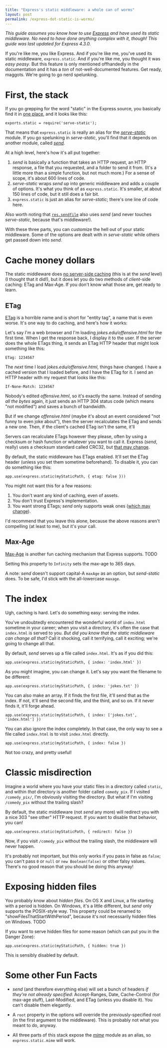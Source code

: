 ```yaml
---
title: "Express's static middleware: a whole can of worms"
layout: post
permalink: /express-dot-static-is-worms/
---
```

*This guide assumes you know how to use [Express](http://expressjs.com/) and have used its static middleware. No need to have done anything complex with it, though! This guide was last updated for Express 4.3.0.*

If you're like me, you like Express. And if you're like me, you've used its static middleware, `express.static`. And if you're like me, you thought it was *easy peasy*. But this feature is only mentioned offhandedly in the documentation and it has a *ton* of not-well-documented features. Get ready, maggots. We're going to go nerd spelunking.

First, the stack
================

If you go grepping for the word "static" in the Express source, you basically find it in [one place](https://github.com/visionmedia/express/blob/master/lib/express.js#L60), and it looks like this:

    exports.static = require('serve-static');

That means that `express.static` is really an alias for the [*serve-static*](https://github.com/expressjs/serve-static) module. If you go spelunking in *serve-static*, you'll find that it depends on another module, called [*send*](https://github.com/visionmedia/send).

At a high level, here's how it's all put together:

1. *send* is basically a function that takes an HTTP request, an HTTP response, a file that you requested, and a folder to send it from. (It's a little more than a simple function, but not much more.) For a sense of scope, it's about 600 lines of code.
2. *serve-static* wraps *send* up into generic middleware and adds a couple of options. It's what you think of as `express.static`. It's smaller, at about 150 lines of code, but it still does a fair bit.
3. `express.static` is just an alias for *serve-static*; there's one line of code here.

Also worth noting that [`res.sendfile`](http://expressjs.com/4x/api.html#res.sendfile) also uses *send* (and never touches *serve-static*, because that's middleware!).

With these three parts, you can customize the hell out of your static middleware. Some of the options are dealt with in *serve-static* while others get passed down into *send*.

Cache money dollars
===================

The static middleware does [no server-side caching](https://github.com/visionmedia/send#caching) (this is at the *send* level) (I thought that it did!), but it does let you do two methods of *client*-side caching: ETag and Max-Age. If you don't know what those are, get ready to learn.

ETag
----

[ETag](https://en.wikipedia.org/wiki/HTTP_ETag) is a horrible name and is short for "entity tag", a name that is even worse. It's one way to do caching, and here's how it works:

Let's say I'm a web browser and I'm loading *jokes.edu/offensive.html* for the first time. When I get the response back, I display it to the user. If the server does the whole ETags thing, it sends an ETag HTTP header that might look something like this:

    ETag: 1234567

The *next* time I load *jokes.edu/offensive.html*, things have changed. I have a cached version that I loaded before, and I have the ETag for it. I send an HTTP header with my request that looks like this:

    If-None-Match: 1234567

Nobody's edited *offensive.html*, so it's exactly the same. Instead of sending *all the bytes* again, it just sends an HTTP 304 status code (which means "not modified") and saves a bunch of bandwidth.

But if we change *offensive.html* (maybe it's about an event considered "not funny to even joke about"), then the server recalculates the ETag and sends a new one. Then, if the client's cached ETag isn't the same, it'll

Servers can recalculate ETags however they please, often by using a checksum or hash function or whatever you want to call it. Express (*send*, really) uses a checksum standard called CRC32, but [that may change](https://github.com/visionmedia/send/issues/44).

By default, the static middleware has ETags enabled. It'll set the ETag header (unless you set them sometime beforehand). To disable it, you can do something like this:

    app.use(express.static(myStaticPath, { etag: false }))

You might not want this for a few reasons:

1. You don't want any kind of caching, even of assets.
2. You don't trust Express's implementation.
3. You want strong ETags; *send* only supports weak ones ([which may change](https://github.com/visionmedia/send/issues/45)).

I'd recommend that you leave this alone, because the above reasons aren't compelling (at least to me), but it's your call.

Max-Age
-------

[Max-Age](TODO) is another fun caching mechanism that Express supports. TODO

Setting this property to `Infinity` sets the max-age to 365 days.

A note: *send* doesn't support capital-A `maxAge` as an option, but *send-static* does. To be safe, I'd stick with the all-lowercase `maxage`.

The index
=========

Ugh, caching is hard. Let's do something easy: serving the index.

You've undoubtedly encountered the wonderful world of `index.html` sometime in your career; when you visit a directory, it's often the case that `index.html` is served to you. *But did you know that the static middleware can change all that?* Call it shocking, call it terrifying, call it exciting; we're going to change all that.

By default, *send* serves up a file called `index.html`. It's as if you did this:

    app.use(express.static(myStaticPath, { index: 'index.html' })

As you might imagine, you can change it. Let's say you want the filename to be different:

    app.use(express.static(myStaticPath, { index: 'jokes.txt' })

You can also make an array. If it finds the first file, it'll send that as the index. If not, it'll send the second file, and the third, and so on. If it never finds it, it'll forge ahead.

    app.use(express.static(myStaticPath, { index: ['jokes.txt', 'index.html'] })

You can also ignore the index completely. In that case, the only way to see a file called `index.html` is to visit `index.html` directly.

    app.use(express.static(myStaticPath, { index: false })

Not too crazy, and pretty useful!

Classic misdirection
====================

Imagine a world where you have your static files in a directory called `static`, and within *that* directory is another folder called `comedy_pix`. If I visited `/comedy_pix/`, I'm obviously visiting the directory. But what if I'm visiting `/comedy_pix` without the trailing slash?

By default, the static middleware (not *send* any more) will redirect you with a nice 303 "see other" HTTP request. If you want to disable that behavior, you can!

    app.use(express.static(myStaticPath, { redirect: false })

Now, if you visit `/comedy_pix` without the trailing slash, the middleware will never happen.

It's probably not important, but this only works if you pass in false as `false`; you can't pass `0` or `null` or `new Boolean(false)` or other falsy values. There's no good reason that you should be doing this anyway!

Exposing hidden files
=====================

You probably know about *hidden files*. On OS X and Linux, a file starting with a period is hidden. On Windows, it's a little different, but *send* only supports the POSIX-style way. This property could be renamed to "showFilesThatStartWithPeriod", because it's not necessarily hidden files on Windows. TODO

If you want to serve hidden files for some reason (which can put you in the Danger Zone):

    app.use(express.static(myStaticPath, { hidden: true })

This is sensibly disabled by default.

Some other Fun Facts
====================

- *send* (and therefore everything else) will set a bunch of headers *if they're not already specified*: Accept-Ranges, Date, Cache-Control (for max-age stuff), Last-Modified, and ETag (unless you disable it). You can't disable them elegantly.

- A `root` property in the options will override the previously-specified root (in the first argument to the middleware). This is probably not what you meant to do, anyway.

- All three parts of this stack expose the [*mime*](TODO) module as an alias, so `express.static.mime` will work.
